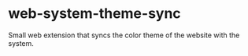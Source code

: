 # web-system-theme-sync
Small web extension that syncs the color theme of the website with the system.
